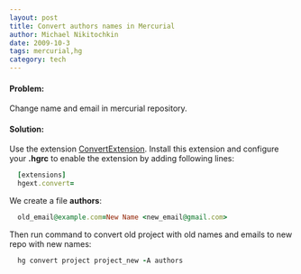 ```yaml
---
layout: post
title: Convert authors names in Mercurial
author: Michael Nikitochkin
date: 2009-10-3
tags: mercurial,hg
category: tech
---
```


#### Problem:
Change name and email in mercurial repository.
    
#### Solution: 
Use the extension [ConvertExtension](http://mercurial.selenic.com/wiki/ConvertExtension). Install this extension and configure your __.hgrc__ to enable the extension by adding following lines:

```ruby
  [extensions]
  hgext.convert=
```

We create a file __authors__:

```ruby
  old_email@example.com=New Name <new_email@gmail.com>
```

Then run command to convert old project with old names and emails to new repo with new names:

```ruby
  hg convert project project_new -A authors
```
